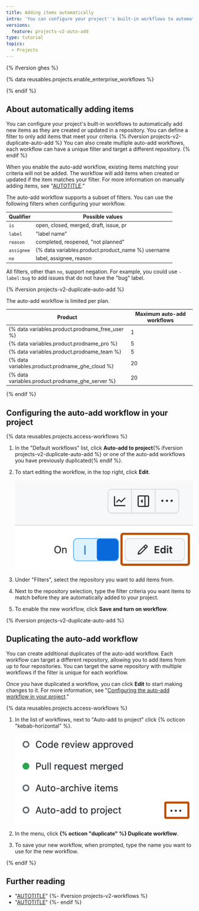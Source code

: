 ```yaml
---
title: Adding items automatically
intro: 'You can configure your project''s built-in workflows to automatically add items from {% ifversion projects-v2-duplicate-auto-add %}repositories{% else%}a repository{% endif %} that match a filter.'
versions:
  feature: projects-v2-auto-add
type: tutorial
topics:
  - Projects
---
```

{% ifversion ghes %}

{% data reusables.projects.enable_enterprise_workflows %}

{% endif %}

## About automatically adding items

You can configure your project's built-in workflows to automatically add new items as they are created or updated in a repository. You can define a filter to only add items that meet your criteria. {% ifversion projects-v2-duplicate-auto-add %} You can also create multiple auto-add workflows, each workflow can have a unique filter and target a different repository. {% endif %}

When you enable the auto-add workflow, existing items matching your criteria will not be added. The workflow will add items when created or updated if the item matches your filter. For more information on manually adding items, see "[AUTOTITLE](/issues/planning-and-tracking-with-projects/managing-items-in-your-project/adding-items-to-your-project#bulk-adding-issues-and-pull-requests)."

The auto-add workflow supports a subset of filters. You can use the following filters when configuring your workflow.

| Qualifier | Possible values
| --- | --- |
| `is` | open, closed, merged, draft, issue, pr
| `label` | "label name"
| `reason` | completed, reopened, "not planned"
| `assignee` | {% data variables.product.product_name %} username
| `no` | label, assignee, reason

All filters, other than `no`, support negation. For example, you could use `-label:bug` to add issues that do not have the "bug" label.

{% ifversion projects-v2-duplicate-auto-add %}

The auto-add workflow is limited per plan.

| Product | Maximum auto-add workflows |
|------- | ------- |
| {% data variables.product.prodname_free_user %} | 1 |
| {% data variables.product.prodname_pro %} | 5 |
| {% data variables.product.prodname_team %} | 5 |
| {% data variables.product.prodname_ghe_cloud %} | 20 |
| {% data variables.product.prodname_ghe_server %} | 20 |

{% endif %}

## Configuring the auto-add workflow in your project

{% data reusables.projects.access-workflows %}
1. In the "Default workflows" list, click **Auto-add to project**{% ifversion projects-v2-duplicate-auto-add %} or one of the auto-add workflows you have previously duplicated{% endif %}.

1. To start editing the workflow, in the top right, click **Edit**.

   ![Screenshot showing the workflow menu bar. The "Edit" button is highlighted with an orange rectangle.](/assets/images/help/projects-v2/workflow-start-editing.png)

1. Under "Filters", select the repository you want to add items from.
1. Next to the repository selection, type the filter criteria you want items to match before they are automatically added to your project.
1. To enable the new workflow, click **Save and turn on workflow**.

{% ifversion projects-v2-duplicate-auto-add %}

## Duplicating the auto-add workflow

You can create additional duplicates of the auto-add workflow. Each workflow can target a different repository, allowing you to add items from up to four repositories. You can target the same repository with multiple workflows if the filter is unique for each workflow.

Once you have duplicated a workflow, you can click **Edit** to start making changes to it. For more information, see "[Configuring the auto-add workflow in your project](#configuring-the-auto-add-workflow-in-your-project)."

{% data reusables.projects.access-workflows %}
1. In the list of workflows, next to "Auto-add to project" click {% octicon "kebab-horizontal" %}.

   ![Screenshot showing the list of workflows. The ellipsis button next to the auto-add workflow is highlighted with an orange rectangle.](/assets/images/help/projects-v2/workflow-add-menu.png)

1. In the menu, click **{% octicon "duplicate" %} Duplicate workflow**.
1. To save your new workflow, when prompted, type the name you want to use for the new workflow.

{% endif %}

## Further reading

- "[AUTOTITLE](/issues/planning-and-tracking-with-projects/managing-items-in-your-project/archiving-items-from-your-project)"
{%- ifversion projects-v2-workflows %}
- "[AUTOTITLE](/issues/planning-and-tracking-with-projects/automating-your-project/using-the-built-in-automations)"
{%- endif %}
